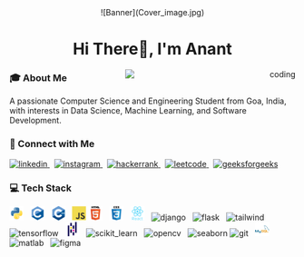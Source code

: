 <div align="center">
  ![Banner](Cover_image.jpg)
</div>

<h1 align="center">Hi There👋, I'm Anant</h1>

<div align="right">
  <img src="https://www.gifcen.com/wp-content/uploads/2023/06/hacker-gif-1.gif" alt="coding" width="300" align="right"/>
</div>

### 🎓 About Me
A passionate Computer Science and Engineering Student from Goa, India, with interests in Data Science, Machine Learning, and Software Development.

### 🤝 Connect with Me
<a href="https://www.linkedin.com/in/anant-mahambrey-9604b02aa/" target="_blank">
  <img src="https://raw.githubusercontent.com/rahuldkjain/github-profile-readme-generator/master/src/images/icons/Social/linked-in-alt.svg" alt="linkedin" width="25" height="25"/>
</a> &nbsp;
<a href="https://instagram.com/_a.n.x.n.t_" target="_blank">
  <img src="https://raw.githubusercontent.com/rahuldkjain/github-profile-readme-generator/master/src/images/icons/Social/instagram.svg" alt="instagram" width="25" height="25"/>
</a> &nbsp;
<a href="https://www.hackerrank.com/anantmahambrey" target="_blank">
  <img src="https://raw.githubusercontent.com/rahuldkjain/github-profile-readme-generator/master/src/images/icons/Social/hackerrank.svg" alt="hackerrank" width="25" height="25"/>
</a> &nbsp;
<a href="https://leetcode.com/u/anant1911/" target="_blank">
  <img src="https://raw.githubusercontent.com/rahuldkjain/github-profile-readme-generator/master/src/images/icons/Social/leet-code.svg" alt="leetcode" width="25" height="25"/>
</a> &nbsp;
<a href="https://www.geeksforgeeks.org/user/anantmah0id2/" target="_blank">
  <img src="https://raw.githubusercontent.com/rahuldkjain/github-profile-readme-generator/master/src/images/icons/Social/geeks-for-geeks.svg" alt="geeksforgeeks" width="25" height="25"/>
</a>

### 💻 Tech Stack
<img src="https://raw.githubusercontent.com/devicons/devicon/master/icons/python/python-original.svg" alt="python" width="25" height="25"/> &nbsp;
<img src="https://raw.githubusercontent.com/devicons/devicon/master/icons/c/c-original.svg" alt="c" width="25" height="25"/> &nbsp;
<img src="https://raw.githubusercontent.com/devicons/devicon/master/icons/cplusplus/cplusplus-original.svg" alt="cplusplus" width="25" height="25"/> &nbsp;
<img src="https://raw.githubusercontent.com/devicons/devicon/master/icons/javascript/javascript-original.svg" alt="javascript" width="25" height="25"/>
<img src="https://raw.githubusercontent.com/devicons/devicon/master/icons/html5/html5-original-wordmark.svg" alt="html5" width="25" height="25"/> &nbsp;
<img src="https://raw.githubusercontent.com/devicons/devicon/master/icons/css3/css3-original-wordmark.svg" alt="css3" width="25" height="25"/> &nbsp;
<img src="https://raw.githubusercontent.com/devicons/devicon/master/icons/react/react-original-wordmark.svg" alt="react" width="25" height="25"/> &nbsp;
<img src="https://cdn.worldvectorlogo.com/logos/django.svg" alt="django" width="25" height="25"/> &nbsp;
<img src="https://cdn.freebiesupply.com/logos/large/2x/flask-logo-png-transparent.png" alt="flask" width="25" height="25"/> &nbsp;
<img src="https://www.vectorlogo.zone/logos/tailwindcss/tailwindcss-icon.svg" alt="tailwind" width="25" height="25"/>
<img src="https://www.vectorlogo.zone/logos/tensorflow/tensorflow-icon.svg" alt="tensorflow" width="25" height="25"/> &nbsp;
<img src="https://raw.githubusercontent.com/devicons/devicon/2ae2a900d2f041da66e950e4d48052658d850630/icons/pandas/pandas-original.svg" alt="pandas" width="25" height="25"/> &nbsp;
<img src="https://upload.wikimedia.org/wikipedia/commons/0/05/Scikit_learn_logo_small.svg" alt="scikit_learn" width="25" height="25"/> &nbsp;
<img src="https://www.vectorlogo.zone/logos/opencv/opencv-icon.svg" alt="opencv" width="25" height="25"/> &nbsp;
<img src="https://seaborn.pydata.org/_images/logo-mark-lightbg.svg" alt="seaborn" width="25" height="25"/>
<img src="https://www.vectorlogo.zone/logos/git-scm/git-scm-icon.svg" alt="git" width="25" height="25"/> &nbsp;
<img src="https://raw.githubusercontent.com/devicons/devicon/master/icons/mysql/mysql-original-wordmark.svg" alt="mysql" width="25" height="25"/> &nbsp;
<img src="https://upload.wikimedia.org/wikipedia/commons/2/21/Matlab_Logo.png" alt="matlab" width="25" height="25"/> &nbsp;
<img src="https://www.vectorlogo.zone/logos/figma/figma-icon.svg" alt="figma" width="25" height="25"/>

